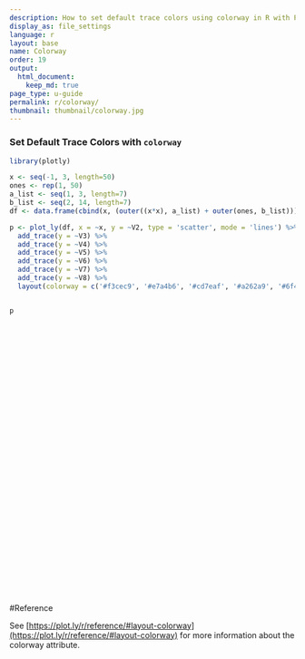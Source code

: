 ```yaml
---
description: How to set default trace colors using colorway in R with Plotly.
display_as: file_settings
language: r
layout: base
name: Colorway
order: 19
output:
  html_document:
    keep_md: true
page_type: u-guide
permalink: r/colorway/
thumbnail: thumbnail/colorway.jpg
---
```



### Set Default Trace Colors with `colorway`


```r
library(plotly)

x <- seq(-1, 3, length=50)
ones <- rep(1, 50)
a_list <- seq(1, 3, length=7)
b_list <- seq(2, 14, length=7)
df <- data.frame(cbind(x, (outer((x*x), a_list) + outer(ones, b_list))))

p <- plot_ly(df, x = ~x, y = ~V2, type = 'scatter', mode = 'lines') %>%
  add_trace(y = ~V3) %>%
  add_trace(y = ~V4) %>%
  add_trace(y = ~V5) %>%
  add_trace(y = ~V6) %>%
  add_trace(y = ~V7) %>%
  add_trace(y = ~V8) %>%
  layout(colorway = c('#f3cec9', '#e7a4b6', '#cd7eaf', '#a262a9', '#6f4d96', '#3d3b72', '#182844'))


p
```

<div id="htmlwidget-3bd712403ca357ebe97f" style="width:672px;height:480px;" class="plotly html-widget"></div>
<script type="application/json" data-for="htmlwidget-3bd712403ca357ebe97f">{"x":{"visdat":{"3de063a4d145":["function () ","plotlyVisDat"]},"cur_data":"3de063a4d145","attrs":{"3de063a4d145":{"x":{},"y":{},"mode":"lines","alpha_stroke":1,"sizes":[10,100],"spans":[1,20],"type":"scatter"},"3de063a4d145.1":{"x":{},"y":{},"mode":"lines","alpha_stroke":1,"sizes":[10,100],"spans":[1,20],"type":"scatter","inherit":true},"3de063a4d145.2":{"x":{},"y":{},"mode":"lines","alpha_stroke":1,"sizes":[10,100],"spans":[1,20],"type":"scatter","inherit":true},"3de063a4d145.3":{"x":{},"y":{},"mode":"lines","alpha_stroke":1,"sizes":[10,100],"spans":[1,20],"type":"scatter","inherit":true},"3de063a4d145.4":{"x":{},"y":{},"mode":"lines","alpha_stroke":1,"sizes":[10,100],"spans":[1,20],"type":"scatter","inherit":true},"3de063a4d145.5":{"x":{},"y":{},"mode":"lines","alpha_stroke":1,"sizes":[10,100],"spans":[1,20],"type":"scatter","inherit":true},"3de063a4d145.6":{"x":{},"y":{},"mode":"lines","alpha_stroke":1,"sizes":[10,100],"spans":[1,20],"type":"scatter","inherit":true}},"layout":{"margin":{"b":40,"l":60,"t":25,"r":10},"colorway":["#f3cec9","#e7a4b6","#cd7eaf","#a262a9","#6f4d96","#3d3b72","#182844"],"xaxis":{"domain":[0,1],"automargin":true,"title":"x"},"yaxis":{"domain":[0,1],"automargin":true,"title":"V2"},"hovermode":"closest","showlegend":true},"source":"A","config":{"showSendToCloud":false},"data":[{"x":[-1,-0.918367346938776,-0.836734693877551,-0.755102040816326,-0.673469387755102,-0.591836734693878,-0.510204081632653,-0.428571428571429,-0.346938775510204,-0.26530612244898,-0.183673469387755,-0.102040816326531,-0.0204081632653061,0.0612244897959182,0.142857142857143,0.224489795918367,0.306122448979592,0.387755102040816,0.469387755102041,0.551020408163265,0.63265306122449,0.714285714285714,0.795918367346939,0.877551020408163,0.959183673469388,1.04081632653061,1.12244897959184,1.20408163265306,1.28571428571429,1.36734693877551,1.44897959183673,1.53061224489796,1.61224489795918,1.69387755102041,1.77551020408163,1.85714285714286,1.93877551020408,2.02040816326531,2.10204081632653,2.18367346938775,2.26530612244898,2.3469387755102,2.42857142857143,2.51020408163265,2.59183673469388,2.6734693877551,2.75510204081633,2.83673469387755,2.91836734693878,3],"y":[3,2.84339858392337,2.70012494793836,2.57017909204498,2.45356101624323,2.35027072053311,2.26030820491462,2.18367346938776,2.12036651395252,2.07038733860891,2.03373594335693,2.01041232819658,2.00041649312786,2.00374843815077,2.02040816326531,2.05039566847147,2.09371095376926,2.15035401915868,2.22032486463973,2.30362349021241,2.40024989587672,2.51020408163265,2.63348604748022,2.77009579341941,2.92003331945023,3.08329862557268,3.25989171178675,3.44981257809246,3.6530612244898,3.86963765097876,4.09954185755935,4.34277384423157,4.59933361099542,4.86922115785089,5.152436484798,5.44897959183673,5.7588504789671,6.08204914618909,6.41857559350271,6.76842982090795,7.13161182840483,7.50812161599333,7.89795918367347,8.30112453144523,8.71761765930862,9.14743856726364,9.59058725531029,10.0470637234486,10.5168679716785,11],"mode":"lines","type":"scatter","marker":{"color":"rgba(243,206,201,1)","line":{"color":"rgba(243,206,201,1)"}},"error_y":{"color":"rgba(243,206,201,1)"},"error_x":{"color":"rgba(243,206,201,1)"},"line":{"color":"rgba(243,206,201,1)"},"xaxis":"x","yaxis":"y","frame":null},{"x":[-1,-0.918367346938776,-0.836734693877551,-0.755102040816326,-0.673469387755102,-0.591836734693878,-0.510204081632653,-0.428571428571429,-0.346938775510204,-0.26530612244898,-0.183673469387755,-0.102040816326531,-0.0204081632653061,0.0612244897959182,0.142857142857143,0.224489795918367,0.306122448979592,0.387755102040816,0.469387755102041,0.551020408163265,0.63265306122449,0.714285714285714,0.795918367346939,0.877551020408163,0.959183673469388,1.04081632653061,1.12244897959184,1.20408163265306,1.28571428571429,1.36734693877551,1.44897959183673,1.53061224489796,1.61224489795918,1.69387755102041,1.77551020408163,1.85714285714286,1.93877551020408,2.02040816326531,2.10204081632653,2.18367346938775,2.26530612244898,2.3469387755102,2.42857142857143,2.51020408163265,2.59183673469388,2.6734693877551,2.75510204081633,2.83673469387755,2.91836734693878,3],"y":[5.33333333333333,5.12453144523115,4.93349993058448,4.76023878939331,4.60474802165764,4.46702762737748,4.34707760655283,4.24489795918367,4.16048868527003,4.09384978481188,4.04498125780925,4.01388310426211,4.00055532417048,4.00499791753436,4.02721088435374,4.06719422462863,4.12494793835902,4.20047202554491,4.29376648618631,4.40483132028321,4.53366652783562,4.68027210884354,4.84464806330695,5.02679439122588,5.22671109260031,5.44439816743024,5.67985561571567,5.93308343745661,6.20408163265306,6.49285020130501,6.79938914341247,7.12369845897543,7.46577814799389,7.82562821046786,8.20324864639733,8.59863945578231,9.01180063862279,9.44273219491878,9.89143412467028,10.3579064278773,10.8421491045398,11.3441621546578,11.8639455782313,12.4014993752603,12.9568235457448,13.5299180896849,14.1207830070804,14.7294182979314,15.355823962238,16],"mode":"lines","type":"scatter","marker":{"color":"rgba(231,164,182,1)","line":{"color":"rgba(231,164,182,1)"}},"error_y":{"color":"rgba(231,164,182,1)"},"error_x":{"color":"rgba(231,164,182,1)"},"line":{"color":"rgba(231,164,182,1)"},"xaxis":"x","yaxis":"y","frame":null},{"x":[-1,-0.918367346938776,-0.836734693877551,-0.755102040816326,-0.673469387755102,-0.591836734693878,-0.510204081632653,-0.428571428571429,-0.346938775510204,-0.26530612244898,-0.183673469387755,-0.102040816326531,-0.0204081632653061,0.0612244897959182,0.142857142857143,0.224489795918367,0.306122448979592,0.387755102040816,0.469387755102041,0.551020408163265,0.63265306122449,0.714285714285714,0.795918367346939,0.877551020408163,0.959183673469388,1.04081632653061,1.12244897959184,1.20408163265306,1.28571428571429,1.36734693877551,1.44897959183673,1.53061224489796,1.61224489795918,1.69387755102041,1.77551020408163,1.85714285714286,1.93877551020408,2.02040816326531,2.10204081632653,2.18367346938775,2.26530612244898,2.3469387755102,2.42857142857143,2.51020408163265,2.59183673469388,2.6734693877551,2.75510204081633,2.83673469387755,2.91836734693878,3],"y":[7.66666666666667,7.40566430653894,7.1668749132306,6.95029848674164,6.75593502707205,6.58378453422185,6.43384700819103,6.30612244897959,6.20061085658753,6.11731223101486,6.05622657226156,6.01735388032764,6.00069415521311,6.00624739691795,6.03401360544218,6.08399278078578,6.15618492294877,6.25059003193114,6.36720810773289,6.50603915035402,6.66708315979453,6.85034013605442,7.05581007913369,7.28349298903235,7.53338886575038,7.8054977092878,8.09981951964459,8.41635429682077,8.75510204081633,9.11606275163127,9.49923642926558,9.90462307371928,10.3322226849924,10.7820352630848,11.2540608079967,11.7482993197279,12.2647507982785,12.8034152436485,13.3642926558378,13.9473830348466,14.5526863806747,15.1802026933222,15.8299319727891,16.5018742190754,17.196029432181,17.9123976121061,18.6509787588505,19.4117728724143,20.1947799527974,21],"mode":"lines","type":"scatter","marker":{"color":"rgba(205,126,175,1)","line":{"color":"rgba(205,126,175,1)"}},"error_y":{"color":"rgba(205,126,175,1)"},"error_x":{"color":"rgba(205,126,175,1)"},"line":{"color":"rgba(205,126,175,1)"},"xaxis":"x","yaxis":"y","frame":null},{"x":[-1,-0.918367346938776,-0.836734693877551,-0.755102040816326,-0.673469387755102,-0.591836734693878,-0.510204081632653,-0.428571428571429,-0.346938775510204,-0.26530612244898,-0.183673469387755,-0.102040816326531,-0.0204081632653061,0.0612244897959182,0.142857142857143,0.224489795918367,0.306122448979592,0.387755102040816,0.469387755102041,0.551020408163265,0.63265306122449,0.714285714285714,0.795918367346939,0.877551020408163,0.959183673469388,1.04081632653061,1.12244897959184,1.20408163265306,1.28571428571429,1.36734693877551,1.44897959183673,1.53061224489796,1.61224489795918,1.69387755102041,1.77551020408163,1.85714285714286,1.93877551020408,2.02040816326531,2.10204081632653,2.18367346938775,2.26530612244898,2.3469387755102,2.42857142857143,2.51020408163265,2.59183673469388,2.6734693877551,2.75510204081633,2.83673469387755,2.91836734693878,3],"y":[10,9.68679716784673,9.40024989587672,9.14035818408996,8.90712203248646,8.70054144106622,8.52061640982924,8.36734693877551,8.24073302790504,8.14077467721783,8.06747188671387,8.02082465639317,8.00083298625573,8.00749687630154,8.04081632653061,8.10079133694294,8.18742190753852,8.30070803831737,8.44064972927947,8.60724698042482,8.80049979175343,9.02040816326531,9.26697209496043,9.54019158683882,9.84006663890046,10.1665972511454,10.5197834235735,10.8996251561849,11.3061224489796,11.7392753019575,12.1990837151187,12.6855476884631,13.1986672219908,13.7384423157018,14.304872969596,14.8979591836735,15.5177009579342,16.1640982923782,16.8371511870054,17.5368596418159,18.2632236568097,19.0162432319867,19.7959183673469,20.6022490628905,21.4352353186172,22.2948771345273,23.1811745106206,24.0941274468971,25.0337359433569,26],"mode":"lines","type":"scatter","marker":{"color":"rgba(162,98,169,1)","line":{"color":"rgba(162,98,169,1)"}},"error_y":{"color":"rgba(162,98,169,1)"},"error_x":{"color":"rgba(162,98,169,1)"},"line":{"color":"rgba(162,98,169,1)"},"xaxis":"x","yaxis":"y","frame":null},{"x":[-1,-0.918367346938776,-0.836734693877551,-0.755102040816326,-0.673469387755102,-0.591836734693878,-0.510204081632653,-0.428571428571429,-0.346938775510204,-0.26530612244898,-0.183673469387755,-0.102040816326531,-0.0204081632653061,0.0612244897959182,0.142857142857143,0.224489795918367,0.306122448979592,0.387755102040816,0.469387755102041,0.551020408163265,0.63265306122449,0.714285714285714,0.795918367346939,0.877551020408163,0.959183673469388,1.04081632653061,1.12244897959184,1.20408163265306,1.28571428571429,1.36734693877551,1.44897959183673,1.53061224489796,1.61224489795918,1.69387755102041,1.77551020408163,1.85714285714286,1.93877551020408,2.02040816326531,2.10204081632653,2.18367346938775,2.26530612244898,2.3469387755102,2.42857142857143,2.51020408163265,2.59183673469388,2.6734693877551,2.75510204081633,2.83673469387755,2.91836734693878,3],"y":[12.3333333333333,11.9679300291545,11.6336248785228,11.3304178814383,11.0583090379009,10.8172983479106,10.6073858114674,10.4285714285714,10.2808551992225,10.1642371234208,10.0787172011662,10.0242954324587,10.0009718172983,10.0087463556851,10.047619047619,10.1175898931001,10.2186588921283,10.3508260447036,10.514091350826,10.7084548104956,10.9339164237123,11.1904761904762,11.4781341107872,11.7968901846453,12.1467444120505,12.5276967930029,12.9397473275024,13.3828960155491,13.8571428571429,14.3624878522838,14.8989310009718,15.466472303207,16.0651117589893,16.6948493683188,17.3556851311953,18.047619047619,18.7706511175899,19.5247813411079,20.310009718173,21.1263362487852,21.9737609329446,22.8522837706511,23.7619047619048,24.7026239067055,25.6744412050534,26.6773566569485,27.7113702623907,28.77648202138,29.8726919339164,31],"mode":"lines","type":"scatter","marker":{"color":"rgba(111,77,150,1)","line":{"color":"rgba(111,77,150,1)"}},"error_y":{"color":"rgba(111,77,150,1)"},"error_x":{"color":"rgba(111,77,150,1)"},"line":{"color":"rgba(111,77,150,1)"},"xaxis":"x","yaxis":"y","frame":null},{"x":[-1,-0.918367346938776,-0.836734693877551,-0.755102040816326,-0.673469387755102,-0.591836734693878,-0.510204081632653,-0.428571428571429,-0.346938775510204,-0.26530612244898,-0.183673469387755,-0.102040816326531,-0.0204081632653061,0.0612244897959182,0.142857142857143,0.224489795918367,0.306122448979592,0.387755102040816,0.469387755102041,0.551020408163265,0.63265306122449,0.714285714285714,0.795918367346939,0.877551020408163,0.959183673469388,1.04081632653061,1.12244897959184,1.20408163265306,1.28571428571429,1.36734693877551,1.44897959183673,1.53061224489796,1.61224489795918,1.69387755102041,1.77551020408163,1.85714285714286,1.93877551020408,2.02040816326531,2.10204081632653,2.18367346938775,2.26530612244898,2.3469387755102,2.42857142857143,2.51020408163265,2.59183673469388,2.6734693877551,2.75510204081633,2.83673469387755,2.91836734693878,3],"y":[14.6666666666667,14.2490628904623,13.866999861169,13.5204775787866,13.2094960433153,12.934055254755,12.6941552131057,12.4897959183673,12.3209773705401,12.1876995696238,12.0899625156185,12.0277662085242,12.001110648341,12.0099958350687,12.0544217687075,12.1343884492573,12.249895876718,12.4009440510898,12.5875329723726,12.8096626405664,13.0673330556712,13.3605442176871,13.6892961266139,14.0535887824518,14.4534221852006,14.8887963348605,15.3597112314313,15.8661668749132,16.4081632653061,16.98570040261,17.5987782868249,18.2473969179509,18.9315562959878,19.6512564209357,20.4064972927947,21.1972789115646,22.0236012772456,22.8854643898376,23.7828682493406,24.7158128557545,25.6842982090795,26.6883243093156,27.7278911564626,28.8029987505206,29.9136470914897,31.0598361793697,32.2415660141608,33.4588365958628,34.7116479244759,36],"mode":"lines","type":"scatter","marker":{"color":"rgba(61,59,114,1)","line":{"color":"rgba(61,59,114,1)"}},"error_y":{"color":"rgba(61,59,114,1)"},"error_x":{"color":"rgba(61,59,114,1)"},"line":{"color":"rgba(61,59,114,1)"},"xaxis":"x","yaxis":"y","frame":null},{"x":[-1,-0.918367346938776,-0.836734693877551,-0.755102040816326,-0.673469387755102,-0.591836734693878,-0.510204081632653,-0.428571428571429,-0.346938775510204,-0.26530612244898,-0.183673469387755,-0.102040816326531,-0.0204081632653061,0.0612244897959182,0.142857142857143,0.224489795918367,0.306122448979592,0.387755102040816,0.469387755102041,0.551020408163265,0.63265306122449,0.714285714285714,0.795918367346939,0.877551020408163,0.959183673469388,1.04081632653061,1.12244897959184,1.20408163265306,1.28571428571429,1.36734693877551,1.44897959183673,1.53061224489796,1.61224489795918,1.69387755102041,1.77551020408163,1.85714285714286,1.93877551020408,2.02040816326531,2.10204081632653,2.18367346938775,2.26530612244898,2.3469387755102,2.42857142857143,2.51020408163265,2.59183673469388,2.6734693877551,2.75510204081633,2.83673469387755,2.91836734693878,3],"y":[17,16.5301957517701,16.1003748438151,15.7105372761349,15.3606830487297,15.0508121615993,14.7809246147439,14.5510204081633,14.3610995418576,14.2111620158267,14.1012078300708,14.0312369845898,14.0012494793836,14.0112453144523,14.0612244897959,14.1511870054144,14.2811328613078,14.4510620574761,14.6609745939192,14.9108704706372,15.2007496876302,15.530612244898,15.9004581424406,16.3102873802582,16.7600999583507,17.249895876718,17.7796751353603,18.3494377342774,18.9591836734694,19.6089129529363,20.298625572678,21.0283215326947,21.7980008329863,22.6076634735527,23.457309454394,24.3469387755102,25.2765514369013,26.2461474385673,27.2557267805081,28.3052894627239,29.3948354852145,30.52436484798,31.6938775510204,32.9033735943357,34.1528529779259,35.4423157017909,36.7717617659309,38.1411911703457,39.5506039150354,41],"mode":"lines","type":"scatter","marker":{"color":"rgba(24,40,68,1)","line":{"color":"rgba(24,40,68,1)"}},"error_y":{"color":"rgba(24,40,68,1)"},"error_x":{"color":"rgba(24,40,68,1)"},"line":{"color":"rgba(24,40,68,1)"},"xaxis":"x","yaxis":"y","frame":null}],"highlight":{"on":"plotly_click","persistent":false,"dynamic":false,"selectize":false,"opacityDim":0.2,"selected":{"opacity":1},"debounce":0},"shinyEvents":["plotly_hover","plotly_click","plotly_selected","plotly_relayout","plotly_brushed","plotly_brushing","plotly_clickannotation","plotly_doubleclick","plotly_deselect","plotly_afterplot","plotly_sunburstclick"],"base_url":"https://plot.ly"},"evals":[],"jsHooks":[]}</script>

#Reference

See [https://plot.ly/r/reference/#layout-colorway](https://plot.ly/r/reference/#layout-colorway) for more information about the colorway attribute.

